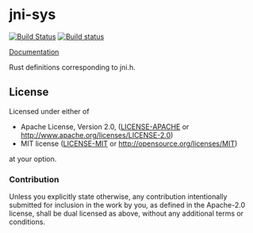 # jni-sys

[![Build Status](https://travis-ci.org/sfackler/rust-jni-sys.svg?branch=master)](https://travis-ci.org/sfackler/rust-jni-sys) [![Build status](https://ci.appveyor.com/api/projects/status/o59i8b5dwcyswtq3/branch/master?svg=true)](https://ci.appveyor.com/project/sfackler/rust-jni-sys/branch/master)


[Documentation](https://docs.rs/jni-sys)

Rust definitions corresponding to jni.h.

## License

Licensed under either of

 * Apache License, Version 2.0, ([LICENSE-APACHE](LICENSE-APACHE) or http://www.apache.org/licenses/LICENSE-2.0)
 * MIT license ([LICENSE-MIT](LICENSE-MIT) or http://opensource.org/licenses/MIT)

at your option.

### Contribution

Unless you explicitly state otherwise, any contribution intentionally
submitted for inclusion in the work by you, as defined in the Apache-2.0
license, shall be dual licensed as above, without any additional terms or
conditions.
